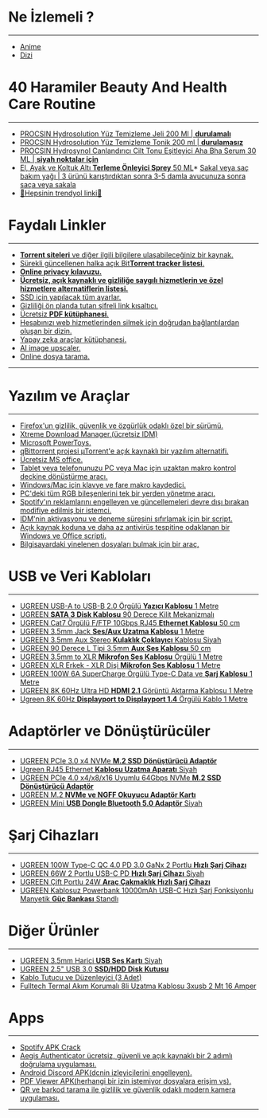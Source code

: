 # Ne İzlemeli ?

* * *

*   [Anime](https://myanimelist.net/animelist/cucarachasL?status=2&order=4&order2=0)
*   [Dizi](https://www.imdb.com/list/ls591728667/?ref_=ext_shr_lnk&sort=user_rating%2Cdesc)



# 40 Haramiler Beauty And Health Care Routine

* * *

*   [PROCSIN Hydrosolution Yüz Temizleme Jeli 200 Ml | **durulamalı**](https://www.procsin.com/procsin-hydrosolution-yuz-temizleme-jeli-200-ml)
*   [PROCSIN Hydrosolution Yüz Temizleme Tonik 200 ml | **durulamasız**](https://www.procsin.com/procsin-hydrosolution-tonik-200-ml)
*   [PROCSIN Hydrosynol Canlandırıcı Cilt Tonu Eşitleyici Aha Bha Serum 30 ML | **siyah noktalar için**](https://www.procsin.com/procsin-hydrosnol-canlandirici-cilt-tonu-esitleyici-aha-bha-serum-30-ml)
*   [El, Ayak ve Koltuk Altı **Terleme Önleyici Sprey** 50 ML](https://www.trendyol.com/tereson/el-ayak-ve-koltuk-alti-terleme-onleyici-sprey-50-ml-p-85437?boutiqueId=61&merchantId=110964)*   [Sakal veya saç bakım yağı | 3 ürünü karıştırdıktan sonra 3-5 damla avucunuza sonra saça veya sakala](https://www.trendyol.com/koleksiyonlar/sakal-esensil-k-ae29c718-47ce-4a98-945e-f82ca49a324b)  
*   [🛒Hepsinin trendyol linki🛒](https://www.trendyol.com/koleksiyonlar/40-haramiler-beauty-and-health-care-routine-k-05612372-5135-401a-a8a7-a146636c5ea9)



# Faydalı Linkler

* * *

*   [**Torrent siteleri** ve diğer ilgili bilgilere ulaşabileceğiniz bir kaynak.](https://megathread.pages.dev/)
*   [Sürekli güncellenen halka açık Bit**Torrent tracker listesi**.](https://ngosang.github.io/trackerslist/)
*   [**Online privacy kılavuzu.**](https://www.privacyguides.org/en/)
*   [**Ücretsiz, açık kaynaklı ve gizliliğe saygılı hizmetlerin ve özel hizmetlere alternatiflerin listesi.**](https://pluja.github.io/awesome-privacy/)
*   [SSD için yapılacak tüm ayarlar.](https://www.technopat.net/sosyal/konu/ssd-icin-yapilacak-tuem-ayarlar.444993/)
*   [Gizliliği ön planda tutan şifreli link kısaltıcı.](https://maglit.me/)
*   [Ücretsiz **PDF kütüphanesi**.](https://libgen.is/)
*   [Hesabınızı web hizmetlerinden silmek için doğrudan bağlantılardan oluşan bir dizin.](https://justdeleteme.xyz/)
*   [Yapay zeka araçlar kütüphanesi.](https://www.futurepedia.io/)
*   [AI image upscaler.](https://www.upscale.media/)
*   [Online dosya tarama.](https://www.virustotal.com/)
 


****


# Yazılım ve Araçlar

* * *

*   [Firefox'un gizlilik, güvenlik ve özgürlük odaklı özel bir sürümü.](https://librewolf.net/)
*   [Xtreme Download Manager.(ücretsiz IDM)](https://xtremedownloadmanager.com/)
*   [Microsoft PowerToys.](https://learn.microsoft.com/en-us/windows/powertoys/)
*   [qBittorrent projesi µTorrent'e açık kaynaklı bir yazılım alternatifi.](https://www.qbittorrent.org/)
*   [Ücretsiz MS office.](https://www.libreoffice.org/)
*   [Tablet veya telefonunuzu PC veya Mac için uzaktan makro kontrol deckine dönüştürme aracı.](https://www.touch-portal.com/)
*   [Windows/Mac için klavye ve fare makro kaydedici.](https://www.macrorecorder.com/)
*   [PC'deki tüm RGB bileşenlerini tek bir yerden yönetme aracı.](https://rgbsync.com/)
*   [Spotify'ın reklamlarını engelleyen ve güncellemeleri devre dışı bırakan modifiye edilmiş bir istemci.](https://github.com/amd64fox/SpotX/)
*   [IDM'nin aktivasyonu ve deneme süresini sıfırlamak için bir script.](https://github.com/lstprjct/IDM-Activation-Script)
*   [Açık kaynak koduna ve daha az antivirüs tespitine odaklanan bir Windows ve Office scripti.](https://github.com/massgravel/Microsoft-Activation-Scripts)
*   [Bilgisayardaki yinelenen dosyaları bulmak için bir araç.](https://dupeguru.voltaicideas.net/)



# USB ve Veri Kabloları

* * *

*   [UGREEN USB-A to USB-B 2.0 Örgülü **Yazıcı Kablosu** 1 Metre](https://www.teknostore.com/ugreen-usb-a-to-usb-b-2-0-orgulu-yazici-kablosu-1-metre-2248)
*   [UGREEN **SATA 3 Disk Kablosu** 90 Derece Kilit Mekanizmalı](https://www.teknostore.com/ugreen-sata-3-disk-kablosu-90-derece-kilit-mekanizmali-304)
*   [UGREEN Cat7 Örgülü F/FTP 10Gbps RJ45 **Ethernet Kablosu** 50 cm](https://www.teknostore.com/ugreen-cat7-orgulu-f-ftp-10gbps-rj45-ethernet-kablosu-50-cm-2535)
*   [UGREEN 3.5mm Jack **Ses/Aux Uzatma Kablosu** 1 Metre](https://www.teknostore.com/ugreen-3-5mm-jack-ses-aux-uzatma-kablosu-1-metre-91)
*   [UGREEN 3.5mm Aux Stereo **Kulaklık Çoklayıcı** Kablosu Siyah](https://www.teknostore.com/ugreen-3-5mm-aux-stereo-kulaklik-coklayici-kablo-siyah-219)
*   [UGREEN 90 Derece L Tipi 3.5mm **Aux Ses Kablosu** 50 cm](https://www.teknostore.com/ugreen-90-derece-l-tipi-3-5mm-aux-ses-kablosu-50-cm-531)
*   [UGREEN 3.5mm to XLR **Mikrofon Ses Kablosu** Örgülü 1 Metre](https://www.teknostore.com/ugreen-3-5mm-to-xlr-mikrofon-ses-kablosu-orgulu-1-metre-3150)
*   [UGREEN XLR Erkek - XLR Dişi **Mikrofon Ses Kablosu** 1 Metre](https://www.teknostore.com/ugreen-xlr-erkek-xlr-disi-mikrofon-ses-kablosu-1-metre-3123)
*   [UGREEN 100W 6A SuperCharge Örgülü Type-C Data ve **Şarj Kablosu** 1 Metre](https://www.teknostore.com/ugreen-100w-6a-supercharge-orgulu-type-c-data-ve-sarj-kablosu-1-metre-2546)
*   [UGREEN 8K 60Hz Ultra HD **HDMI 2.1** Görüntü Aktarma Kablosu 1 Metre](https://www.teknostore.com/ugreen-8k-60hz-ultra-hd-hdmi-2-1-goruntu-aktarma-kablosu-1-metre-623)
*   [Ugreen 8K 60Hz **Displayport to Displayport 1.4** Örgülü Kablo 1 Metre](https://www.teknostore.com/ugreen-8k-60hz-displayport-to-displayport-1-4-orgulu-kablo-1-metre-622)



# Adaptörler ve Dönüştürücüler

* * *

*   [UGREEN PCIe 3.0 x4 NVMe **M.2 SSD Dönüştürücü Adaptör**](https://www.teknostore.com/ugreen-pcie-3-0-x4-nvme-m-2-ssd-donusturucu-adaptor-2384)
*   [Ugreen RJ45 Ethernet **Kablosu Uzatma Aparatı** Siyah](https://www.teknostore.com/ugreen-rj45-ethernet-kablosu-uzatma-aparati-siyah-202)
*   [UGREEN PCIe 4.0 x4/x8/x16 Uyumlu 64Gbps NVMe **M.2 SSD Dönüştürücü Adaptör**](https://www.teknostore.com/ugreen-pcie-4-0-x4-x8-x16-uyumlu-64gbps-nvme-m-2-ssd-donusturucu-adaptor-3130)
*   [UGREEN M.2 **NVMe ve NGFF Okuyucu Adaptör Kartı**](https://www.teknostore.com/ugreen-pcie-3-0-m-2-nvme-ve-ngff-okuyucu-adaptor-karti-2385)
*   [UGREEN Mini **USB Dongle Bluetooth 5.0 Adaptör** Siyah](https://www.teknostore.com/ugreen-mini-usb-dongle-bluetooth-5-0-adaptor-siyah-2484)



# Şarj Cihazları

* * *

*   [UGREEN 100W Type-C QC 4.0 PD 3.0 GaNx 2 Portlu **Hızlı Şarj Cihazı**](https://www.teknostore.com/ugreen-100w-type-c-qc-4-0-pd-3-0-ganx-2-portlu-hizli-sarj-cihazi-2543)
*   [UGREEN 66W 2 Portlu USB-C PD **Hızlı Şarj Cihazı** Siyah](https://www.teknostore.com/ugreen-66w-2-portlu-usb-c-pd-hizli-sarj-cihazi-siyah-2498)
*   [UGREEN Çift Portlu 24W **Araç Çakmaklık Hızlı Şarj Cihazı**](https://www.teknostore.com/ugreen-cift-portlu-24w-arac-cakmaklik-hizli-sarj-cihazi-472)
*   [UGREEN Kablosuz Powerbank 10000mAh USB-C Hızlı Şarj Fonksiyonlu Manyetik **Güç Bankası** Standlı](https://www.amazon.com.tr/dp/B0BWRTLBGK/?psc=1)



# Diğer Ürünler

* * *

*   [UGREEN 3.5mm Harici **USB Ses Kartı** Siyah](https://www.teknostore.com/ugreen-3-5mm-harici-usb-ses-karti-siyah-292)
*   [UGREEN 2.5" USB 3.0 **SSD/HDD Disk Kutusu**](https://www.teknostore.com/ugreen-2-5-usb-3-0-ssd-hdd-disk-kutusu-310)
*   [Kablo Tutucu ve Düzenleyici (3 Adet)](https://www.amazon.com.tr/Adet-Kanall%C4%B1-Kablo-Tutucu-Sabitleyici/dp/B094NVF2V1/ref=d_pd_sbs_sccl_2_6/258-4924661-9472752?psc=1)
*   [Fulltech Termal Akım Korumalı 8li Uzatma Kablosu 3xusb 2 Mt 16 Amper](https://www.trendyol.com/fulltech/termal-akim-korumali-8li-uzatma-kablosu-3xusb-2-mt-16-amper-ftr-08-p-207261491)



# Apps

* * *

*   [Spotify APK Crack](https://www.xmanagerapp.com/)
*   [Aegis Authenticator ücretsiz, güvenli ve açık kaynaklı bir 2 adımlı doğrulama uygulaması.](https://getaegis.app/)
*   [Android Discord APK(dcnin izleyicilerini engelleyen).](https://github.com/Aliucord/Aliucord)
*   [PDF Viewer APK(herhangi bir izin istemiyor dosyalara erişim vs).](https://github.com/GrapheneOS/PdfViewer)
*   [QR ve barkod tarama ile gizlilik ve güvenlik odaklı modern kamera uygulaması.](https://github.com/GrapheneOS/Camera)



****
